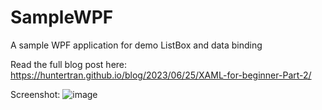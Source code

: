 # SampleWPF
A sample WPF application for demo ListBox and data binding

Read the full blog post here: https://huntertran.github.io/blog/2023/06/25/XAML-for-beginner-Part-2/

Screenshot:
![image](https://github.com/huntertran/SampleWPF/assets/4468525/cf841f6a-c0b7-4185-aadf-b2d8d9503b6a)
